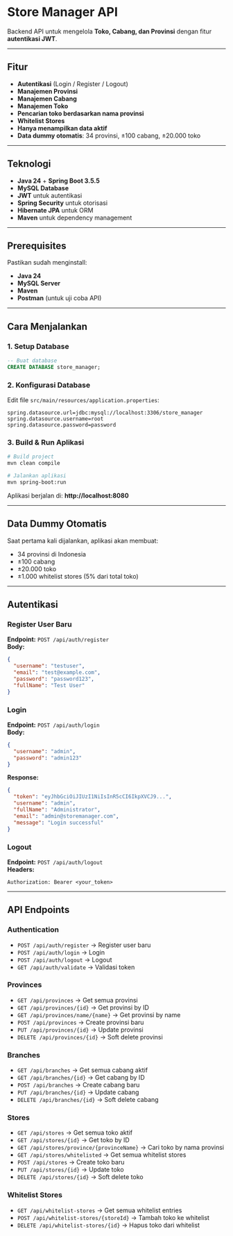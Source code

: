 # Store Manager API

Backend API untuk mengelola **Toko, Cabang, dan Provinsi** dengan fitur **autentikasi JWT**.

---

## Fitur
- **Autentikasi** (Login / Register / Logout)
- **Manajemen Provinsi** 
- **Manajemen Cabang**
- **Manajemen Toko**
- **Pencarian toko berdasarkan nama provinsi**
- **Whitelist Stores** 
- **Hanya menampilkan data aktif** 
- **Data dummy otomatis**: 34 provinsi, ±100 cabang, ±20.000 toko

---

## Teknologi
- **Java 24** + **Spring Boot 3.5.5**
- **MySQL Database**
- **JWT** untuk autentikasi
- **Spring Security** untuk otorisasi
- **Hibernate JPA** untuk ORM
- **Maven** untuk dependency management

---

## Prerequisites
Pastikan sudah menginstall:
- **Java 24**
- **MySQL Server**
- **Maven**
- **Postman** (untuk uji coba API)

---

## Cara Menjalankan

### 1. Setup Database
```sql
-- Buat database
CREATE DATABASE store_manager;
```

### 2. Konfigurasi Database
Edit file `src/main/resources/application.properties`:
```properties
spring.datasource.url=jdbc:mysql://localhost:3306/store_manager
spring.datasource.username=root
spring.datasource.password=password
```

### 3. Build & Run Aplikasi
```bash
# Build project
mvn clean compile

# Jalankan aplikasi
mvn spring-boot:run
```
Aplikasi berjalan di: **http://localhost:8080**

---

## Data Dummy Otomatis
Saat pertama kali dijalankan, aplikasi akan membuat:
- 34 provinsi di Indonesia
- ±100 cabang
- ±20.000 toko
- ±1.000 whitelist stores (5% dari total toko)

---

## Autentikasi

### Register User Baru
**Endpoint:** `POST /api/auth/register`  
**Body:**
```json
{
  "username": "testuser",
  "email": "test@example.com",
  "password": "password123",
  "fullName": "Test User"
}
```

### Login
**Endpoint:** `POST /api/auth/login`  
**Body:**
```json
{
  "username": "admin",
  "password": "admin123"
}
```

**Response:**
```json
{
  "token": "eyJhbGciOiJIUzI1NiIsInR5cCI6IkpXVCJ9...",
  "username": "admin",
  "fullName": "Administrator",
  "email": "admin@storemanager.com",
  "message": "Login successful"
}
```

### Logout
**Endpoint:** `POST /api/auth/logout`  
**Headers:**
```
Authorization: Bearer <your_token>
```

---

## API Endpoints

### Authentication
- `POST /api/auth/register` → Register user baru
- `POST /api/auth/login` → Login
- `POST /api/auth/logout` → Logout
- `GET /api/auth/validate` → Validasi token

### Provinces
- `GET /api/provinces` → Get semua provinsi
- `GET /api/provinces/{id}` → Get provinsi by ID
- `GET /api/provinces/name/{name}` → Get provinsi by name
- `POST /api/provinces` → Create provinsi baru
- `PUT /api/provinces/{id}` → Update provinsi
- `DELETE /api/provinces/{id}` → Soft delete provinsi

### Branches
- `GET /api/branches` → Get semua cabang aktif
- `GET /api/branches/{id}` → Get cabang by ID
- `POST /api/branches` → Create cabang baru
- `PUT /api/branches/{id}` → Update cabang
- `DELETE /api/branches/{id}` → Soft delete cabang

### Stores
- `GET /api/stores` → Get semua toko aktif
- `GET /api/stores/{id}` → Get toko by ID
- `GET /api/stores/province/{provinceName}` → Cari toko by nama provinsi
- `GET /api/stores/whitelisted` → Get semua whitelist stores
- `POST /api/stores` → Create toko baru
- `PUT /api/stores/{id}` → Update toko
- `DELETE /api/stores/{id}` → Soft delete toko

### Whitelist Stores
- `GET /api/whitelist-stores` → Get semua whitelist entries
- `POST /api/whitelist-stores/{storeId}` → Tambah toko ke whitelist
- `DELETE /api/whitelist-stores/{id}` → Hapus toko dari whitelist